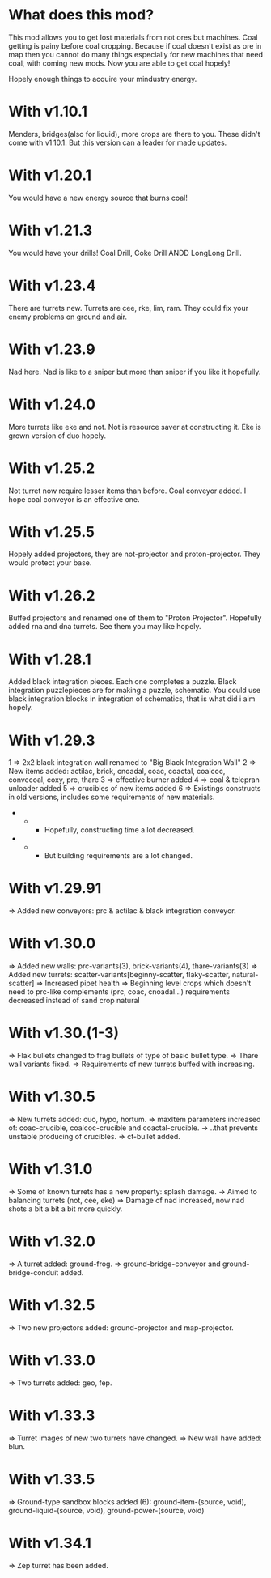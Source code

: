 # What does this mod?
This mod allows you to get lost materials from not ores but machines.
Coal getting is painy before coal cropping.
Because if coal doesn't exist as ore in map then you cannot do many things especially for new machines that need coal, with coming new mods.
Now you are able to get coal hopely!

Hopely enough things to acquire your mindustry energy.
# With v1.10.1
Menders, bridges(also for liquid), more crops are there to you.
These didn't come with v1.10.1. But this version can a leader for made updates.

# With v1.20.1
You would have a new energy source that burns coal!

# With v1.21.3
You would have your drills! Coal Drill, Coke Drill ANDD LongLong Drill.

# With v1.23.4
There are turrets new. Turrets are cee, rke, lim, ram. They could fix your enemy problems on ground and air.

# With v1.23.9
Nad here. Nad is like to a sniper but more than sniper if you like it hopefully.

# With v1.24.0
More turrets like eke and not.
Not is resource saver at constructing it.
Eke is grown version of duo hopely.

# With v1.25.2
Not turret now require lesser items than before.
Coal conveyor added. I hope coal conveyor is an effective one.

# With v1.25.5
Hopely added projectors, they are not-projector and proton-projector.
They would protect your base.

# With v1.26.2
Buffed projectors and renamed one of them to "Proton Projector".
Hopefully added rna and dna turrets. See them you may like hopely.

# With v1.28.1
Added black integration pieces. Each one completes a puzzle.
Black integration puzzlepieces are for making a puzzle, schematic.
You could use black integration blocks in integration of schematics, that is what did i aim hopely.

# With v1.29.3
1 => 2x2 black integration wall renamed to "Big Black Integration Wall"
2 => New items added: actilac, brick, cnoadal, coac, coactal, coalcoc, convecoal, coxy, prc, thare
3 => effective burner added
4 => coal & telepran unloader added
5 => crucibles of new items added
6 => Existings constructs in old versions, includes some requirements of new materials.
 * * * Hopefully, constructing time a lot decreased.
 * * * But building requirements are a lot changed.

# With v1.29.91
=> Added new conveyors: prc & actilac & black integration conveyor.

# With v1.30.0
=> Added new walls: prc-variants(3), brick-variants(4), thare-variants(3)
=> Added new turrets: scatter-variants[beginny-scatter, flaky-scatter, natural-scatter]
=> Increased pipet health
=> Beginning level crops which doesn't need to prc-like complements (prc, coac, cnoadal...)
    requirements decreased instead of sand crop natural

# With v1.30.(1-3)
=> Flak bullets changed to frag bullets of type of basic bullet type.
=> Thare wall variants fixed.
=> Requirements of new turrets buffed with increasing.


# With v1.30.5
=> New turrets added: cuo, hypo, hortum.
=> maxItem parameters increased of: coac-crucible, coalcoc-crucible and coactal-crucible.
-> ..that prevents unstable producing of crucibles.
=> ct-bullet added.

# With v1.31.0
=> Some of known turrets has a new property: splash damage.
-> Aimed to balancing turrets (not, cee, eke)
=> Damage of nad increased, now nad shots a bit a bit a bit more quickly.

# With v1.32.0
=> A turret added: ground-frog.
=> ground-bridge-conveyor and ground-bridge-conduit added.

# With v1.32.5
=> Two new projectors added: ground-projector and map-projector.

# With v1.33.0
=> Two turrets added: geo, fep.

# With v1.33.3
=> Turret images of new two turrets have changed.
=> New wall have added: blun.

# With v1.33.5
=> Ground-type sandbox blocks added (6): ground-item-(source, void), ground-liquid-(source, void), ground-power-(source, void)

# With v1.34.1
=> Zep turret has been added.

